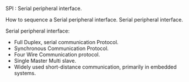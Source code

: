 SPI : Serial peripheral interface.

How to sequence a Serial peripheral interface.
Serial peripheral interface.

Serial peripheral interface:
- Full Duplex, serial communication Protocol.
- Synchronous Communication Protocol.
- Four Wire Communication protocol.
- Single Master Multi slave.
- Widely used short-distance communication, primarily in embedded systems.

